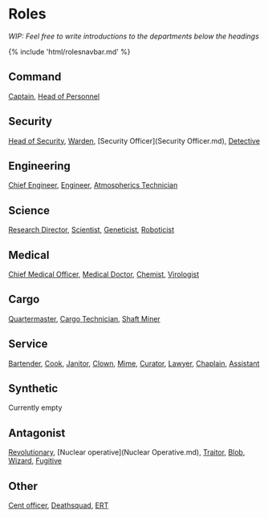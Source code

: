 # Roles

*WIP: Feel free to write introductions to the departments below the headings*

{% include 'html/rolesnavbar.md' %}

## Command

[Captain](Captain.md), [Head of Personnel](HoP.md)

## Security

[Head of Security](Head-of-Security.md), [Warden](Warden.md), [Security Officer](Security Officer.md), [Detective](Detective.md)

## Engineering

[Chief Engineer](Chief-Engineer.md), [Engineer](Engineer.md), [Atmospherics Technician](Atmospherics-Technician.md)

## Science

[Research Director](Research-Director.md), [Scientist](Scientist.md), [Geneticist](Geneticist.md), [Roboticist](Roboticist.md)

## Medical

[Chief Medical Officer](Chief-Medical-Officer.md), [Medical Doctor](Medical-Doctor.md), [Chemist](Chemist.md), [Virologist](Virologist.md)

## Cargo

[Quartermaster](Quartermaster.md), [Cargo Technician](Cargo-Technician.md), [Shaft Miner](Shaft-Miner.md)

## Service

[Bartender](Bartender.md), [Cook](Cook.md), [Janitor](Janitor.md), [Clown](Clown.md), [Mime](Mime.md), [Curator](Curator.md), [Lawyer](Lawyer.md), [Chaplain](Chaplain.md), [Assistant](Assistant.md)

## Synthetic

Currently empty

## Antagonist

[Revolutionary](Cargonia.md), [Nuclear operative](Nuclear Operative.md), [Traitor](Traitor.md), [Blob](Blob.md), [Wizard](Wizard.md), [Fugitive](Fugitive.md)

## Other

[Cent officer](Central-Command-Officer.md), [Deathsquad](Death-Squad.md), [ERT](Emergency-Response-Team.md)
